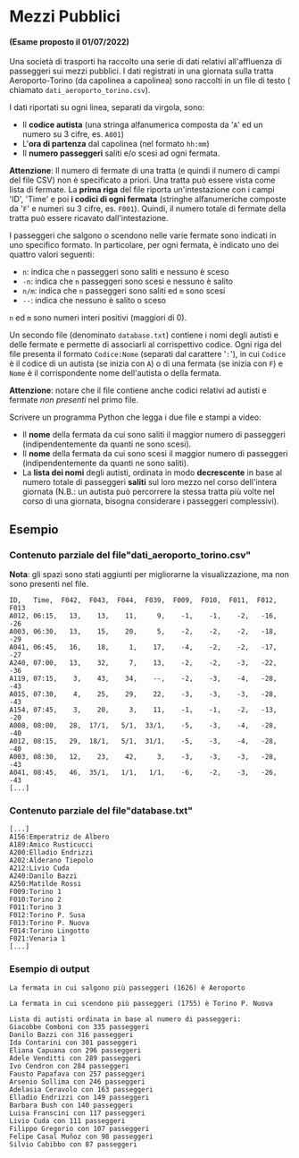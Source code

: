 # Mezzi Pubblici

#### (Esame proposto il 01/07/2022)

Una società di trasporti ha raccolto una serie di dati relativi all'affluenza di passeggeri sui mezzi pubblici. I dati
registrati in una giornata sulla tratta Aeroporto-Torino (da capolinea a capolinea) sono raccolti in un file di testo (
chiamato `dati_aeroporto_torino.csv`).

I dati riportati su ogni linea, separati da virgola, sono:

- Il **codice autista** (una stringa alfanumerica composta da '`A`' ed un numero su 3 cifre, es. `A001`)
- L'**ora di partenza** dal capolinea (nel formato `hh:mm`)
- Il **numero passeggeri** saliti e/o scesi ad ogni fermata.

**Attenzione**: Il numero di fermate di una tratta (e quindi il numero di campi del file CSV) non è specificato a
priori. Una tratta può essere vista come lista di fermate. La **prima riga** del file riporta un'intestazione con i
campi 'ID', 'Time' e poi **i codici di ogni fermata** (stringhe alfanumeriche composte da '`F`' e numeri su 3 cifre,
es. `F001`). Quindi, il numero totale di fermate della tratta può essere ricavato dall'intestazione.

I passeggeri che salgono o scendono nelle varie fermate sono indicati in uno specifico formato. In particolare, per ogni
fermata, è indicato uno dei quattro valori seguenti:

- `n`: indica che `n` passeggeri sono saliti e nessuno è sceso
- `-n`: indica che `n` passeggeri sono scesi e nessuno è salito
- `n/m`: indica che `n` passeggeri sono saliti ed `m` sono scesi
- `--`: indica che nessuno è salito o sceso

`n` ed `m` sono numeri interi positivi (maggiori di 0).

Un secondo file (denominato `database.txt`) contiene i nomi degli autisti e delle fermate e permette di associarli al
corrispettivo codice. Ogni riga del file presenta il formato `Codice:Nome` (separati dal carattere '`:`'), in cui `Codice`
è il codice di un autista (se inizia con `A`) o di una fermata (se inizia con `F`) e `Nome` è il corrispondente nome
dell'autista o della fermata.

**Attenzione**: notare che il file contiene anche codici relativi ad autisti e fermate _non presenti_ nel primo file.

Scrivere un programma Python che legga i due file e stampi a video:

* Il **nome** della fermata da cui sono saliti il maggior numero di passeggeri (indipendentemente da quanti ne sono scesi).
* Il **nome** della fermata da cui sono scesi il maggior numero di passeggeri (indipendentemente da quanti ne sono saliti).
* La **lista dei nomi** degli autisti, ordinata in modo **decrescente** in base al numero totale di passeggeri **saliti**
sul loro mezzo nel corso dell'intera giornata (N.B.: un autista può percorrere la stessa tratta più volte nel corso di una
giornata, bisogna considerare i passeggeri complessivi).

## Esempio
### Contenuto parziale del file"dati_aeroporto_torino.csv"

**Nota**: gli spazi sono stati aggiunti per migliorarne la visualizzazione, ma non sono presenti nel file.

    ID,   Time,  F042,  F043,  F044,  F039,  F009,  F010,  F011,  F012,  F013
    A012, 06:15,   13,    13,    11,     9,    -1,    -1,    -2,   -16,   -26
    A003, 06:30,   13,    15,    20,     5,    -2,    -2,    -2,   -18,   -29
    A041, 06:45,   16,    18,     1,    17,    -4,    -2,    -2,   -17,   -27
    A240, 07:00,   13,    32,     7,    13,    -2,    -2,    -3,   -22,   -36
    A119, 07:15,    3,    43,    34,    --,    -2,    -3,    -4,   -28,   -43
    A015, 07:30,    4,    25,    29,    22,    -3,    -3,    -3,   -28,   -43
    A154, 07:45,    3,    20,     3,    11,    -1,    -1,    -2,   -13,   -20
    A008, 08:00,   28,  17/1,   5/1,  33/1,    -5,    -3,    -4,   -28,   -40
    A012, 08:15,   29,  18/1,   5/1,  31/1,    -5,    -3,    -4,   -28,   -40
    A003, 08:30,   12,    23,    42,     3,    -3,    -3,    -3,   -28,   -43
    A041, 08:45,   46,  35/1,   1/1,   1/1,    -6,    -2,    -3,   -26,   -43
    [...]

### Contenuto parziale del file"database.txt"

    [...]
    A156:Emperatriz de Albero
    A189:Amico Rusticucci
    A200:Elladio Endrizzi
    A202:Alderano Tiepolo
    A212:Livio Cuda
    A240:Danilo Bazzi
    A250:Matilde Rossi
    F009:Torino 1
    F010:Torino 2
    F011:Torino 3
    F012:Torino P. Susa
    F013:Torino P. Nuova
    F014:Torino Lingotto
    F021:Venaria 1
    [...]

### Esempio di output

    La fermata in cui salgono più passeggeri (1626) è Aeroporto
    
    La fermata in cui scendono più passeggeri (1755) è Torino P. Nuova
    
    Lista di autisti ordinata in base al numero di passeggeri:
    Giacobbe Comboni con 335 passeggeri
    Danilo Bazzi con 316 passeggeri
    Ida Contarini con 301 passeggeri
    Eliana Capuana con 296 passeggeri
    Adele Venditti con 289 passeggeri
    Ivo Cendron con 284 passeggeri
    Fausto Papafava con 257 passeggeri
    Arsenio Sollima con 246 passeggeri
    Adelasia Ceravolo con 163 passeggeri
    Elladio Endrizzi con 149 passeggeri
    Barbara Bush con 140 passeggeri
    Luisa Franscini con 117 passeggeri
    Livio Cuda con 111 passeggeri
    Filippo Gregorio con 107 passeggeri
    Felipe Casal Muñoz con 98 passeggeri
    Silvio Cabibbo con 87 passeggeri


